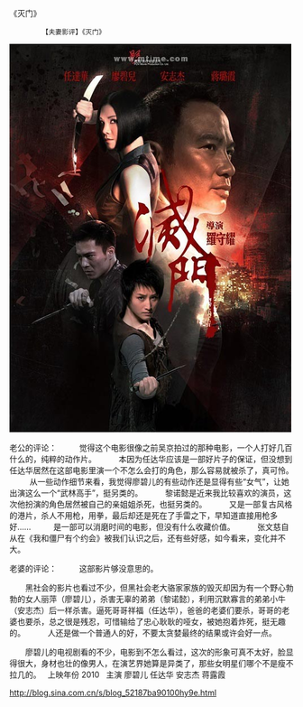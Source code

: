 《灭门》

			【夫妻影评】《灭门》

![](./img/52187ba9t73d656f96b8f&690.jpg)


老公的评论：
 
　　觉得这个电影很像之前吴京拍过的那种电影，一个人打好几百什么的，纯粹的动作片。
 
　　本因为任达华应该是一部好片子的保证，但没想到任达华居然在这部电影里演一个不怎么会打的角色，那么容易就被杀了，真可怜。
 
　　从一些动作细节来看，我觉得廖碧儿的有些动作还是显得有些“女气”，让她出演这么一个“武林高手”，挺另类的。
 
　　黎诺懿是近来我比较喜欢的演员，这次他扮演的角色居然被自己的亲姐姐杀死，也挺另类的。
 
　　又是一部复古风格的港片，杀人不用枪，用拳，最后却还是死在了手雷之下，早知道直接用枪多好……
 
　　是一部可以消磨时间的电影，但没有什么收藏价值。
 
　　张文慈自从在《我和僵尸有个约会》被我们认识之后，还有些好感，如今看来，变化并不大。

老婆的评论：
 
　　这部影片够没意思的。
 

　　黑社会的影片也看过不少，但黑社会老大骆家家族的毁灭却因为有一个野心勃勃的女人丽萍（廖碧儿），杀害无辜的弟弟（黎诺懿），利用沉默寡言的弟弟小牛（安志杰）后一样杀害。逼死哥哥祥福（任达华），爸爸的老婆们要杀，哥哥的老婆也要杀，总之很是残忍，可惜输给了忠心耿耿的哑女，被她抱着炸死，挺无趣的。
 
　　人还是做一个普通人的好，不要太贪婪最终的结果或许会好一点。
 

　　廖碧儿的电视剧看的不少，电影到不怎么看过，这次的形象可真不太好，脸显得很大，身材也壮的像男人，在演艺界她算是异类了，那些女明星们哪个不是瘦不拉几的。
 
上映年份 2010
 
主演
廖碧儿
任达华
安志杰
蒋露霞							
		
http://blog.sina.com.cn/s/blog_52187ba90100hy9e.html
